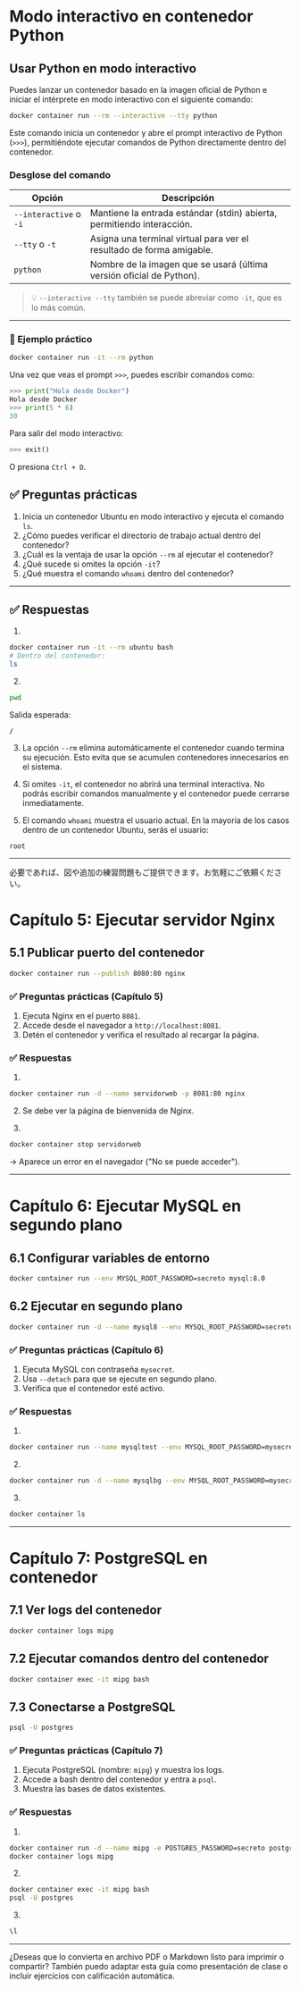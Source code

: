 # Modo interactivo en contenedor Python

## Usar Python en modo interactivo

Puedes lanzar un contenedor basado en la imagen oficial de Python e iniciar el intérprete en modo interactivo con el siguiente comando:

```bash
docker container run --rm --interactive --tty python
```
Este comando inicia un contenedor y abre el prompt interactivo de Python (`>>>`), permitiéndote ejecutar comandos de Python directamente dentro del contenedor.

### Desglose del comando

| Opción                 | Descripción                                                            |
| ---------------------- | ---------------------------------------------------------------------- |
| `--interactive` o `-i` | Mantiene la entrada estándar (stdin) abierta, permitiendo interacción. |
| `--tty` o `-t`         | Asigna una terminal virtual para ver el resultado de forma amigable.   |
| `python`               | Nombre de la imagen que se usará (última versión oficial de Python).   |
> 💡 `--interactive --tty` también se puede abreviar como `-it`, que es lo más común.

---

### 🧪 Ejemplo práctico

```bash
docker container run -it --rm python
```

Una vez que veas el prompt `>>>`, puedes escribir comandos como:

```python
>>> print("Hola desde Docker")
Hola desde Docker
>>> print(5 * 6)
30
```

Para salir del modo interactivo:

```python
>>> exit()
```

O presiona `Ctrl + D`.


## ✅ Preguntas prácticas

1. Inicia un contenedor Ubuntu en modo interactivo y ejecuta el comando `ls`.
2. ¿Cómo puedes verificar el directorio de trabajo actual dentro del contenedor?
3. ¿Cuál es la ventaja de usar la opción `--rm` al ejecutar el contenedor?
4. ¿Qué sucede si omites la opción `-it`?
5. ¿Qué muestra el comando `whoami` dentro del contenedor?

---

## ✅ Respuestas

1.

```bash
docker container run -it --rm ubuntu bash
# Dentro del contenedor:
ls
```

2.

```bash
pwd
```

Salida esperada:

```
/
```

3. La opción `--rm` elimina automáticamente el contenedor cuando termina su ejecución. Esto evita que se acumulen contenedores innecesarios en el sistema.

4. Si omites `-it`, el contenedor no abrirá una terminal interactiva. No podrás escribir comandos manualmente y el contenedor puede cerrarse inmediatamente.

5. El comando `whoami` muestra el usuario actual. En la mayoría de los casos dentro de un contenedor Ubuntu, serás el usuario:

```
root
```

---

必要であれば、図や追加の練習問題もご提供できます。お気軽にご依頼ください。


# Capítulo 5: Ejecutar servidor Nginx

## 5.1 Publicar puerto del contenedor

```bash
docker container run --publish 8080:80 nginx
```

### ✅ Preguntas prácticas (Capítulo 5)

1. Ejecuta Nginx en el puerto `8081`.
2. Accede desde el navegador a `http://localhost:8081`.
3. Detén el contenedor y verifica el resultado al recargar la página.

### ✅ Respuestas

1.

```bash
docker container run -d --name servidorweb -p 8081:80 nginx
```

2. Se debe ver la página de bienvenida de Nginx.

3.

```bash
docker container stop servidorweb
```

→ Aparece un error en el navegador ("No se puede acceder").

---

# Capítulo 6: Ejecutar MySQL en segundo plano

## 6.1 Configurar variables de entorno

```bash
docker container run --env MYSQL_ROOT_PASSWORD=secreto mysql:8.0
```

## 6.2 Ejecutar en segundo plano

```bash
docker container run -d --name mysql8 --env MYSQL_ROOT_PASSWORD=secreto mysql:8.0
```

### ✅ Preguntas prácticas (Capítulo 6)

1. Ejecuta MySQL con contraseña `mysecret`.
2. Usa `--detach` para que se ejecute en segundo plano.
3. Verifica que el contenedor esté activo.

### ✅ Respuestas

1.

```bash
docker container run --name mysqltest --env MYSQL_ROOT_PASSWORD=mysecret mysql:8.0
```

2.

```bash
docker container run -d --name mysqlbg --env MYSQL_ROOT_PASSWORD=mysecret mysql:8.0
```

3.

```bash
docker container ls
```

---

# Capítulo 7: PostgreSQL en contenedor

## 7.1 Ver logs del contenedor

```bash
docker container logs mipg
```

## 7.2 Ejecutar comandos dentro del contenedor

```bash
docker container exec -it mipg bash
```

## 7.3 Conectarse a PostgreSQL

```bash
psql -U postgres
```

### ✅ Preguntas prácticas (Capítulo 7)

1. Ejecuta PostgreSQL (nombre: `mipg`) y muestra los logs.
2. Accede a bash dentro del contenedor y entra a `psql`.
3. Muestra las bases de datos existentes.

### ✅ Respuestas

1.

```bash
docker container run -d --name mipg -e POSTGRES_PASSWORD=secreto postgres
docker container logs mipg
```

2.

```bash
docker container exec -it mipg bash
psql -U postgres
```

3.

```sql
\l
```

---

¿Deseas que lo convierta en archivo PDF o Markdown listo para imprimir o compartir? También puedo adaptar esta guía como presentación de clase o incluir ejercicios con calificación automática.
